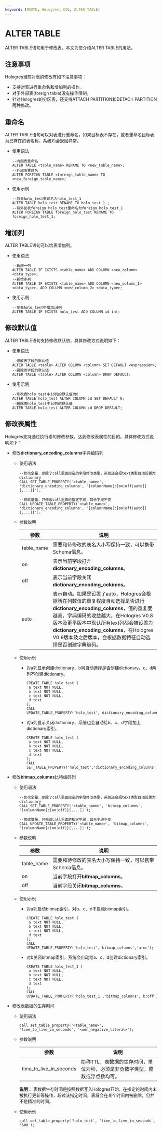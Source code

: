```yaml
---
keyword: [修改表, Hologres, DDL, ALTER TABLE]
---
```


# ALTER TABLE

ALTER TABLE语句用于修改表。本文为您介绍ALTER TABLE的用法。

## 注意事项

Hologres当前对表的修改有如下注意事项：

-   支持对表进行重命名和增加列的操作。
-   对于外部表\(foreign table\)没有操作限制。
-   针对Hologres的分区表，还支持ATTACH PARTITION和DETACH PARTITION两种修改。

## 重命名

ALTER TABLE语句可以对表进行重命名，如果目标表不存在，或者重命名目标表为已存在的表名称，系统均会返回异常。

-   使用语法

    ```
    --内部表重命名
    ALTER TABLE <table_name> RENAME TO <new_table_name>;
    --外部表重命名
    ALTER FOREIGN TABLE <foreign_table_name> TO <new_foreign_table_name>;
    ```

-   使用示例

    ```
    --将表holo_test重命名为holo_test_1
    ALTER TABLE holo_test RENAME TO holo_test_1 ;
    --将外部表foreign_holo_test重命名为foreign_holo_test_1
    ALTER FOREIGN TABLE foreign_holo_test RENAME TO foreign_holo_test_1;
    ```


## 增加列

ALTER TABLE语句可以给表增加列。

-   使用语法

    ```
    --新增一列
    ALTER TABLE IF EXISTS <table_name> ADD COLUMN <new_column> <data_type>;
    --新增多列
    ALTER TABLE IF EXISTS <table_name> ADD COLUMN <new_column_1> <data_type>, ADD COLUMN <new_column_2> <data_type>; 
    ```

-   使用示例

    ```
    --在表holo_test中增加id列
    ALTER TABLE IF EXISTS holo_test ADD COLUMN id int;
    ```


## 修改默认值

ALTER TABLE语句支持修改默认值，具体修改方式说明如下：

-   使用语法

    ```
    --修改表字段的默认值
    ALTER TABLE <table> ALTER COLUMN <column> SET DEFAULT <expression>;
    --删除表字段的默认值
    ALTER TABLE <table> ALTER COLUMN <column> DROP DEFAULT;
    ```

-   使用示例

    ```
    --修改表holo_test中id列的默认值为0
    ALTER TABLE holo_test ALTER COLUMN id SET DEFAULT 0;
    --删除表holo_test中id列的默认值
    ALTER TABLE holo_test ALTER COLUMN id DROP DEFAULT;
    ```


## 修改表属性

Hologres支持通过执行语句修改参数，达到修改表属性的目的。具体修改方式说明如下：

-   修改**dictionary\_encoding\_columns**字典编码列
    -   使用语法

        ```
        --修改全量，即除了call里面指定的字段修改类型，系统还会把text类型自动设置为dictionary
        CALL SET_TABLE_PROPERTY('<table_name>', 'dictionary_encoding_columns', '[columnName{:[on|off|auto]}[,...]]');
        
        --修改增量，只修改call里面的指定字段，其余字段不变
        CALL UPDATE_TABLE_PROPERTY('<table_name>', 'dictionary_encoding_columns', '[columnName{:[on|off|auto]}[,...]]');
        ```

    -   参数说明

        |参数|说明|
        |--|--|
        |table\_name|需要和待修改的表名大小写保持一致，可以携带Schema信息。|
        |on|表示当前字段打开**dictionary\_encoding\_columns**。|
        |off|表示当前字段关闭**dictionary\_encoding\_columns**。|
        |auto|表示自动。如果是设置了auto，Hologres会根据所在列数值的重复程度自动选择是否进行**dictionary\_encoding\_columns**，值的重复度越高，字典编码的收益越大。在Hologres V0.8版本及更早版本中默认所有text列都会被设置为**dictionary\_encoding\_columns**，在Hologres V0.9版本及之后版本，会根据数据特征自动选择是否创建字典编码。|

    -   使用示例
        -   对a列显示创建dictionary，b列自动选择是否创建dictionary，c、d两列不创建dictionary。

            ```
            CREATE TABLE holo_test (
             a text NOT NULL,
             b text NOT NULL,
             c text NOT NULL,
             d text
            );
            CALL UPDATE_TABLE_PROPERTY('holo_test','dictionary_encoding_columns','a:on,b:auto');
            ```

        -   对a列显示关闭dictionary，系统也会自动给b、c、d字段加上dictionary索引。

            ```
            CREATE TABLE holo_test (
             a text NOT NULL,
             b text NOT NULL,
             c text NOT NULL,
             d text
            );
            CALL SET_TABLE_PROPERTY('holo_test','dictionary_encoding_columns','a:off');
            ```

-   修改**bitmap\_columns**比特编码列
    -   使用语法

        ```
        --修改全量，即除了call里面指定的字段修改类型，系统还会把text类型自动设置为dictionary
        CALL SET_TABLE_PROPERTY('<table_name>', 'bitmap_columns', '[columnName{:[on|off]}[,...]]');
        
        --修改增量，只修改call里面的指定字段，其余字段不变
        CALL UPDATE_TABLE_PROPERTY('<table_name>', 'bitmap_columns', '[columnName{:[on|off]}[,...]]');
        ```

    -   参数说明

        |参数|说明|
        |--|--|
        |table\_name|需要和待修改的表名大小写保持一致，可以携带Schema信息。|
        |on|当前字段打开**bitmap\_columns**。|
        |off|当前字段关闭**bitmap\_columns**。|

    -   使用示例
        -   对a列启动bitmap索引，对b、c、d不启动bitmap索引。

            ```
            CREATE TABLE holo_test (
             a text NOT NULL,
             b text NOT NULL,
             c text NOT NULL,
             d text
            );
            CALL UPDATE_TABLE_PROPERTY('holo_test','bitmap_columns','a:on');
            ```

        -   对b关闭bitmap索引，系统会自动给a、c、d创建dictionary索引。

            ```
            CREATE TABLE holo_test_1 (
             a text NOT NULL,
             b text NOT NULL,
             c text NOT NULL,
             d text
            );
            CALL UPDATE_TABLE_PROPERTY('holo_test_1','bitmap_columns','b:off');
            ```

-   修改表数据的生存时间
    -   使用语法

        ```
        call set_table_property('<table_name>', 'time_to_live_in_seconds', '<non_negative_literal>');
        ```

    -   参数说明

        |参数|说明|
        |--|--|
        |time\_to\_live\_in\_seconds|简称TTL，表数据的生存时间，单位为秒，必须是非负数字类型，整数或浮点数均可。|

        **说明：** 表数据生存时间是按照数据写入Hologres开始，在指定的时间内未被执行更新等操作，超过该指定时间，表将会在某个时间内被删除，但并不是精准的时间。

    -   使用示例

        ```
        call set_table_property('holo_test', 'time_to_live_in_seconds', '600');
        ```


